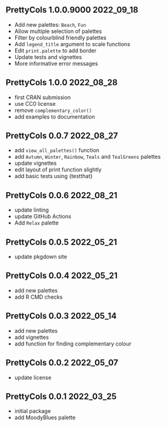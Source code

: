 ## PrettyCols 1.0.0.9000 2022_09_18

* Add new palettes: `Beach`, `Fun`
* Allow multiple selection of palettes
* Filter by colourblind friendly palettes
* Add `legend_title` argument to scale functions
* Edit `print.palette` to add border
* Update tests and vignettes
* More informative error messages

## PrettyCols 1.0.0 2022_08_28

* first CRAN submission
* use CC0 license
* remove `complementary_color()`
* add examples to documentation

## PrettyCols 0.0.7 2022_08_27

* add `view_all_palettes()` function
* add `Autumn`, `Winter`, `Rainbow`, `Teals` and `TealGreens` palettes
* update vignettes
* edit layout of print function slightly
* add basic tests using {testthat}

## PrettyCols 0.0.6 2022_08_21

* update linting
* update GitHub Actions
* Add `Relax` palette

## PrettyCols 0.0.5 2022_05_21

* update pkgdown site

## PrettyCols 0.0.4 2022_05_21

* add new palettes
* add R CMD checks

## PrettyCols 0.0.3 2022_05_14

* add new palettes
* add vignettes
* add function for finding complementary colour

## PrettyCols 0.0.2 2022_05_07

* update license

## PrettyCols 0.0.1 2022_03_25

* initial package
* add MoodyBlues palette

